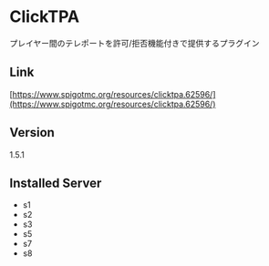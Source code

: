 # ClickTPA
プレイヤー間のテレポートを許可/拒否機能付きで提供するプラグイン

## Link
[https://www.spigotmc.org/resources/clicktpa.62596/](https://www.spigotmc.org/resources/clicktpa.62596/)

## Version
1.5.1

## Installed Server
- s1
- s2
- s3
- s5
- s7
- s8
